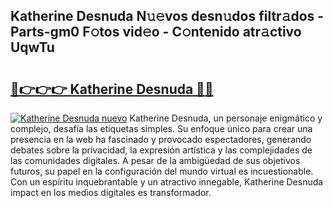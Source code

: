 ## Katherine Desnuda N𝚞𝚎vos desn𝚞dos filtr𝚊dos - Parts-gm0 F𝚘tos vid𝚎o - C𝚘ntenido atr𝚊ctivo UqwTu

# <h2><a href="http://mbdwlgj.tromn.icu/?c=Katherine+Desnuda">🔗👉👉👉 Katherine Desnuda 🔗🔗</a></h2>

[![Katherine Desnuda nuevo](https://i.imgur.com/pEAQMta.gif)](http://mbdwlgj.tromn.icu/?c=Katherine+Desnuda)
Katherine Desnuda, un personaje enigmático y complejo, desafía las etiquetas simples. Su enfoque único para crear una presencia en la web ha fascinado y provocado espectadores, generando debates sobre la privacidad, la expresión artística y las complejidades de las comunidades digitales. A pesar de la ambigüedad de sus objetivos futuros, su papel en la configuración del mundo virtual es incuestionable. Con un espíritu inquebrantable y un atractivo innegable, Katherine Desnuda impact en los medios digitales es transformador.
